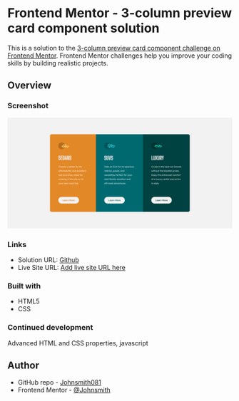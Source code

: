 # Frontend Mentor - 3-column preview card component solution

This is a solution to the [3-column preview card component challenge on Frontend Mentor](https://www.frontendmentor.io/challenges/3column-preview-card-component-pH92eAR2-). Frontend Mentor challenges help you improve your coding skills by building realistic projects. 

## Overview

### Screenshot

![](./3-column-preview-card.png)

### Links

- Solution URL: [Github](https://johnsmith081.github.io/3-column-preview-card/)
- Live Site URL: [Add live site URL here](https://johnsmith081.github.io/3-column-preview-card/)

### Built with

- HTML5
- CSS

### Continued development

Advanced HTML and CSS properties, javascript

## Author

- GitHub repo - [Johnsmith081](https://github.com/johnsmith081)
- Frontend Mentor - [@Johnsmith](https://www.frontendmentor.io/profile/johnsmith081)

